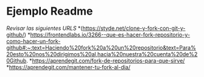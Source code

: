 # Ejemplo Readme
_Revisar las siguientes URLS_
*(https://styde.net/clone-y-fork-con-git-y-github/)
*https://frontendlabs.io/3266--que-es-hacer-fork-repositorio-y-como-hacer-un-fork-github#:~:text=Haciendo%20fork%20a%20un%20repositorio&text=Para%20esto%20nos%20dirigimos%20al,hacia%20nuestra%20cuenta%20de%20Github.
*https://aprendegit.com/fork-de-repositorios-para-que-sirve/
*https://aprendegit.com/mantener-tu-fork-al-dia/
